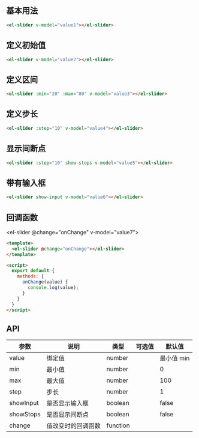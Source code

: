<script>
  export default {
    data() {
      return {
        value1: 0,
        value2: 50,
        value3: null,
        value4: null,
        value5: null,
        value6: null,
        value7: null
      };
    },
    methods: {
      onChange(value) {
        console.log(value);
      }
    }
  }
</script>

## 基本用法

<el-slider v-model="value1"></el-slider>

```html
<el-slider v-model="value1"></el-slider>
```

## 定义初始值

<el-slider v-model="value2"></el-slider>

```html
<el-slider v-model="value2"></el-slider>
```

## 定义区间

<el-slider :min="20" :max="80" v-model="value3"></el-slider>

```html
<el-slider :min="20" :max="80" v-model="value3"></el-slider>
```

## 定义步长

<el-slider :step="10" v-model="value4"></el-slider>

```html
<el-slider :step="10" v-model="value4"></el-slider>
```

## 显示间断点

<el-slider :step="10" show-stops v-model="value5"></el-slider>

```html
<el-slider :step="10" show-stops v-model="value5"></el-slider>
```

## 带有输入框

<el-slider show-input v-model="value6"></el-slider>

```html
<el-slider show-input v-model="value6"></el-slider>
```

## 回调函数

<el-slider @change="onChange" v-model="value7"></el-slider>

```html
<template>
  <el-slider @change="onChange"></el-slider>
</template>

<script>
  export default {
    methods: {
      onChange(value) {
        console.log(value);
      }
    }
  }
</script>
```


## API
| 参数      | 说明          | 类型      | 可选值                           | 默认值  |
|---------- |-------------- |---------- |--------------------------------  |-------- |
| value | 绑定值 | number | | 最小值 min |
| min | 最小值 | number | | 0 |
| max | 最大值 | number | | 100 |
| step | 步长 | number | | 1 |
| showInput | 是否显示输入框 | boolean | | false |
| showStops | 是否显示间断点 | boolean | | false |
| change | 值改变时的回调函数 | function | | |
